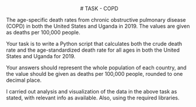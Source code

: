   <p align="center">
    # TASK - COPD
</p>



The age-specific death rates from chronic obstructive pulmonary disease (COPD) in both the United States and Uganda in 2019. The values are given as deaths per 100,000 people.

Your task is to write a Python script that calculates both the crude death rate and the age-standardized death rate for all ages in both the United States and Uganda for 2019.

Your answers should represent the whole population of each country, and the value should be given as deaths per 100,000 people, rounded to one decimal place.

I carried out analysis and visualization of the data in the above task as stated, with relevant info as available. Also, using the required libraries.


